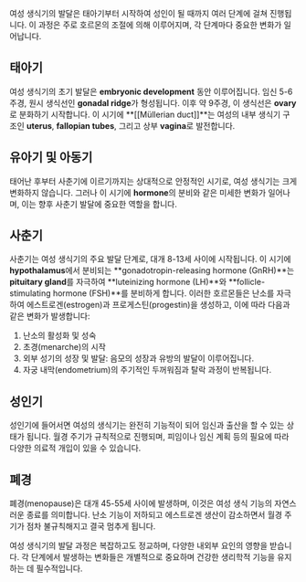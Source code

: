 여성 생식기의 발달은 태아기부터 시작하여 성인이 될 때까지 여러 단계에 걸쳐 진행됩니다. 이 과정은 주로 호르몬의 조절에 의해 이루어지며, 각 단계마다 중요한 변화가 일어납니다.

## 태아기

여성 생식기의 초기 발달은 **embryonic development** 동안 이루어집니다. 임신 5-6주경, 원시 생식선인 **gonadal ridge**가 형성됩니다. 이후 약 9주경, 이 생식선은 **ovary**로 분화하기 시작합니다. 이 시기에 **[[Müllerian duct]]**는 여성의 내부 생식기 구조인 **uterus**, **fallopian tubes**, 그리고 상부 **vagina**로 발전합니다.

## 유아기 및 아동기

태어난 후부터 사춘기에 이르기까지는 상대적으로 안정적인 시기로, 여성 생식기는 크게 변화하지 않습니다. 그러나 이 시기에 **hormone**의 분비와 같은 미세한 변화가 일어나며, 이는 향후 사춘기 발달에 중요한 역할을 합니다.

## 사춘기

사춘기는 여성 생식기의 주요 발달 단계로, 대개 8-13세 사이에 시작됩니다. 이 시기에 **hypothalamus**에서 분비되는 **gonadotropin-releasing hormone (GnRH)**는 **pituitary gland**를 자극하여 **luteinizing hormone (LH)**와 **follicle-stimulating hormone (FSH)**를 분비하게 합니다. 이러한 호르몬들은 난소를 자극하여 에스트로겐(estrogen)과 프로게스틴(progestin)을 생성하고, 이에 따라 다음과 같은 변화가 발생합니다:

1. 난소의 활성화 및 성숙
2. 초경(menarche)의 시작
3. 외부 성기의 성장 및 발달: 음모의 성장과 유방의 발달이 이루어집니다.
4. 자궁 내막(endometrium)의 주기적인 두꺼워짐과 탈락 과정이 반복됩니다.

## 성인기

성인기에 들어서면 여성의 생식기는 완전히 기능적이 되어 임신과 출산을 할 수 있는 상태가 됩니다. 월경 주기가 규칙적으로 진행되며, 피임이나 임신 계획 등의 필요에 따라 다양한 의료적 개입이 있을 수 있습니다.

## 폐경

폐경(menopause)은 대개 45-55세 사이에 발생하며, 이것은 여성 생식 기능의 자연스러운 종료를 의미합니다. 난소 기능이 저하되고 에스트로겐 생산이 감소하면서 월경 주기가 점차 불규칙해지고 결국 멈추게 됩니다.

여성 생식기의 발달 과정은 복잡하고도 정교하며, 다양한 내외부 요인의 영향을 받습니다. 각 단계에서 발생하는 변화들은 개별적으로 중요하며 건강한 생리학적 기능을 유지하는 데 필수적입니다.